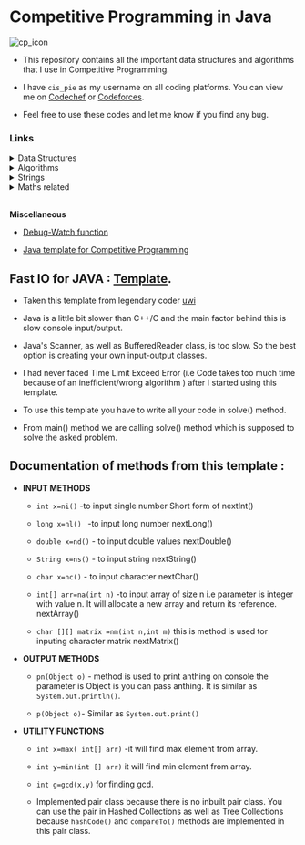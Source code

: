 





# Competitive Programming in Java

![cp_icon](https://github.com/Kadam-Tushar/Data-Structures-and-Algorithms-in-Java/blob/master/Competitive-Programming.jpg)  

- This repository contains all the important data structures and algorithms that I use in Competitive Programming. 

- I have ```cis_pie``` as my username on all coding platforms. You can view me on [Codechef](https://www.codechef.com/users/cis_pie) or [Codeforces](https://codeforces.com/profile/cis_pie).  

- Feel free to use these codes and let me know if you find any bug. 



### Links

<details>
<summary> Data Structures </summary>

 - [Disjoint Set Data Structure using Arrays](https://github.com/Kadam-Tushar/Data-Structures-and-Algorithms-in-Java/blob/master/DisjointSet.java)

 - [ Centroid Decomposition ](https://github.com/Kadam-Tushar/Data-Structures-and-Algorithms-in-Java/blob/master/centroid.java)
  


- [LCA - Lowest Common Ancestor](https://github.com/Kadam-Tushar/Data-Structures-and-Algorithms-in-Java/blob/master/lca.java)

- [ BIT/ Fenwick Tree ](https://github.com/Kadam-Tushar/Data-Structures-and-Algorithms-in-Java/blob/master/BIT.java)



- [Segment Tree : Basic](https://github.com/Kadam-Tushar/Data-Structures-and-Algorithms-in-Java/blob/master/SegmentTree.java)

- [Segment Tree : Range Updates (add)](https://github.com/Kadam-Tushar/Data-Structures-and-Algorithms-in-Java/blob/master/SegmentTree_Lazy_add.java)

- [ Segment Tree : Range Updates (assign)](https://github.com/Kadam-Tushar/Data-Structures-and-Algorithms-in-Java/blob/master/SegmentTree_Lazy_Assign.java)

- [ Segment Tree : Kth Order statistic on subarray (No updates allowed)](https://github.com/Kadam-Tushar/Data-Structures-and-Algorithms-in-Java/blob/master/SegmentTree_KthOrder.java)


  
</details>

<details>

<summary> Algorithms </summary>

- [ Binary Search](https://github.com/Kadam-Tushar/Data-Structures-and-Algorithms-in-Java/blob/master/Absract_Binary_Search.java)

- [BFS](https://github.com/Kadam-Tushar/Data-Structures-and-Algorithms-in-Java/blob/master/bfs.java)

- [DFS](https://github.com/Kadam-Tushar/Data-Structures-and-Algorithms-in-Java/blob/master/dfs.java)

- [Kruskal's MST Algorithm using Disjoint Set Union](https://github.com/Kadam-Tushar/Data-Structures-and-Algorithms-in-Java/blob/master/kruskal_disjoint.java)


- [Dijkstra using Priority Queue](https://github.com/Kadam-Tushar/Data-Structures-and-Algorithms-in-Java/blob/master/Dijkstra.java)

- [ Floyd Warshalls  (with all shortest paths )](https://github.com/Kadam-Tushar/Data-Structures-and-Algorithms-in-Java/blob/master/all_pair.java)


- [LIS : Longest Increasing Subsequence O(nlogn) ](https://github.com/Kadam-Tushar/Data-Structures-and-Algorithms-in-Java/blob/master/LIS.java)

- [PIE : Principle of Inclusion Exclusion](https://github.com/Kadam-Tushar/Data-Structures-and-Algorithms-in-Java/blob/master/inclu_exclu.java)







 
  
</details>


<details>
<summary> Strings </summary>

- [String hashing - Rolling Polynomial Hash](https://github.com/Kadam-Tushar/Data-Structures-and-Algorithms-in-Java/blob/master/stringHash.java)
</details>

<details>
<summary> Maths related </summary>

 - [Sieve for finding prime numbers  n<=10^7](https://github.com/Kadam-Tushar/Data-Structures-and-Algorithms-in-Java/blob/master/sieve.java)

- [ Handling Fractions](https://github.com/Kadam-Tushar/Data-Structures-and-Algorithms-in-Java/blob/master/fractions.java)


- [Rounding Doubles to x-places](https://github.com/Kadam-Tushar/Data-Structures-and-Algorithms-in-Java/blob/master/roundDouble.java)


- [Geometry -Segments Intersections and Polygon Area from Co-ordinates](https://github.com/Kadam-Tushar/Data-Structures-and-Algorithms-in-Java/blob/master/Geomtry.java)

- [Geometry -Closest pair of Points ](https://github.com/Kadam-Tushar/Data-Structures-and-Algorithms-in-Java/blob/master/closestPairPoints.java)

- [nCr with mod](https://github.com/Kadam-Tushar/Data-Structures-and-Algorithms-in-Java/blob/master/nCr.java)

- [Next Permutation for n! permutations (C++ equivalent)](https://github.com/Kadam-Tushar/Data-Structures-and-Algorithms-in-Java/blob/master/next_permut.java)

- [Selection Of r Things from n things ](https://github.com/Kadam-Tushar/Data-Structures-and-Algorithms-in-Java/blob/master/select_r_things.java)


- [Power function -Modular ](https://github.com/Kadam-Tushar/Data-Structures-and-Algorithms-in-Java/blob/master/power.java)




</details>

<br>

**Miscellaneous**

- [Debug-Watch function](https://github.com/Kadam-Tushar/Data-Structures-and-Algorithms-in-Java/blob/master/watch.java)

- [Java template for Competitive Programming](https://github.com/Kadam-Tushar/Data-Structures-and-Algorithms-in-Java/blob/master/Main.java)











 
## Fast IO for JAVA : [Template](https://github.com/Kadam-Tushar/Data-Structures-and-Algorithms-in-Java/blob/master/Main.java).
 - Taken this template from legendary coder 
 [uwi](https://codeforces.com/profile/uwi)
 - Java is a little bit slower than C++/C and the main factor behind this is slow console input/output.

- Java's Scanner, as well as BufferedReader class, is too slow. So the best option is creating your own input-output classes.

- I had never faced Time Limit Exceed Error (i.e  Code  takes too much time because of an inefficient/wrong algorithm ) after I started using this template. 


- To use this template you have to write all your code in solve() method.

- From main() method we are calling solve() method which is supposed to solve the asked problem.


## Documentation of methods from this template :

 - **INPUT METHODS**

      - ```int x=ni()``` -to input single number  Short form of nextInt()

      - ```long x=nl() ```  -to input long number nextLong()

      - ```double x=nd()``` - to input double values nextDouble()

      - ```String x=ns()``` - to input string nextString()

      - ```char x=nc()``` - to input character  nextChar()

      - ```int[] arr=na(int n)```  -to input array of size n i.e parameter is integer with  value n. It will allocate a new array and return its reference. nextArray()

      - ```char [][] matrix =nm(int n,int m)``` this is method is used tor inputing character matrix nextMatrix()

 

- **OUTPUT METHODS**

  - ```pn(Object o)``` - method is used to print anthing on console the parameter is Object is you can pass anthing. It is similar as ```System.out.println()```.
                              
  - ```p(Object o)```- Similar as ```System.out.print()```

- **UTILITY FUNCTIONS**

  - ```int x=max( int[] arr)```  -it will find max element from array.

  - ```int y=min(int [] arr)``` it will find min element from array.

  - ```int g=gcd(x,y)``` for finding gcd.

  - Implemented pair class because there is no inbuilt pair class.
      You can use the pair in Hashed Collections as well as Tree Collections because ```hashCode()``` and ```compareTo()``` methods are implemented in this pair class.


